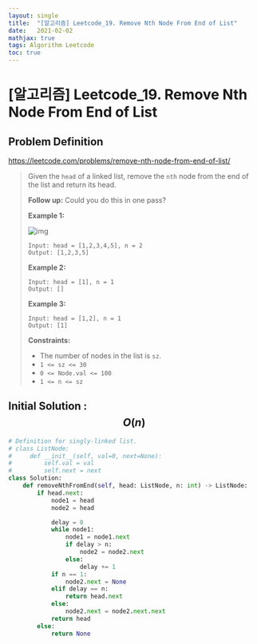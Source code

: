```yaml
---
layout: single
title:  "[알고리즘] Leetcode_19. Remove Nth Node From End of List"
date:   2021-02-02
mathjax: true
tags: Algorithm Leetcode
toc: true
---
```

# [알고리즘] Leetcode_19. Remove Nth Node From End of List

## Problem Definition

https://leetcode.com/problems/remove-nth-node-from-end-of-list/

 > Given the `head` of a linked list, remove the `nth` node from the end of the list and return its head.
 >
 > **Follow up:** Could you do this in one pass?
 >
 >  
 >
 > **Example 1:**
 >
 > ![img](https://assets.leetcode.com/uploads/2020/10/03/remove_ex1.jpg)
 >
 > ```
 > Input: head = [1,2,3,4,5], n = 2
 > Output: [1,2,3,5]
 > ```
 >
 > **Example 2:**
 >
 > ```
 > Input: head = [1], n = 1
 > Output: []
 > ```
 >
 > **Example 3:**
 >
 > ```
 > Input: head = [1,2], n = 1
 > Output: [1]
 > ```
 >
 >  
 >
 > **Constraints:**
 >
 > - The number of nodes in the list is `sz`.
 > - `1 <= sz <= 30`
 > - `0 <= Node.val <= 100`
 > - `1 <= n <= sz`

## Initial Solution : $$O(n)$$

```python
# Definition for singly-linked list.
# class ListNode:
#     def __init__(self, val=0, next=None):
#         self.val = val
#         self.next = next
class Solution:
    def removeNthFromEnd(self, head: ListNode, n: int) -> ListNode:
        if head.next:
            node1 = head
            node2 = head

            delay = 0
            while node1:
                node1 = node1.next
                if delay > n:
                    node2 = node2.next
                else:
                    delay += 1
            if n == 1:
                node2.next = None
            elif delay == n:
                return head.next
            else:
                node2.next = node2.next.next
            return head
        else:
            return None    
```

